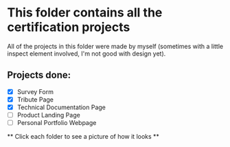 # This folder contains all the certification projects

All of the projects in this folder were made by myself (sometimes with a little
inspect element involved, I'm not good with design yet).

## Projects done:
- [x] Survey Form
- [x] Tribute Page
- [x] Technical Documentation Page
- [ ] Product Landing Page
- [ ] Personal Portfolio Webpage

** Click each folder to see a picture of how it looks **
